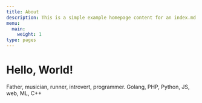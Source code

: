 ```yaml
---
title: About
description: This is a simple example homepage content for an index.md file.
menu:
  main:
    weight: 1
type: pages
---
```


# Hello, World!

Father, musician, runner, introvert, programmer. Golang, PHP, Python, JS, web, ML, C++